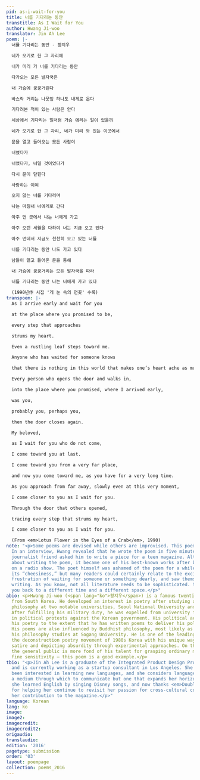 ```yaml
---
pid: as-i-wait-for-you
title: 너를 기다리는 동안
transtitle: As I Wait for You
author: Hwang Ji-woo
translator: Jin Ah Lee
poem: |-
  너를 기다리는 동안 - 황지우

  네가 오기로 한 그 자리에

  내가 미리 가 너를 기다리는 동안

  다가오는 모든 발자국은

  내 가슴에 쿵쿵거린다

  바스락 거리는 나뭇잎 하나도 내게로 온다

  기다려본 적이 있는 사람은 안다

  세상에서 기다리는 일처럼 가슴 에리는 일이 있을까

  네가 오기로 한 그 자리, 네가 미리 와 있는 이곳에서

  문을 열고 들어오는 모든 사람이

  너였다가

  너였다가, 너일 것이었다가

  다시 문이 닫힌다

  사랑하는 이여

  오지 않는 너를 기다리며

  나는 마침내 너에게로 간다

  아주 먼 곳에서 나는 너에게 가고

  아주 오랜 세월을 다하여 너는 지금 오고 있다

  아주 먼데서 지금도 천천히 오고 있는 너를

  너를 기다리는 동안 나도 가고 있다

  남들이 열고 들어온 문을 통해

  내 가슴에 쿵쿵거리는 모든 발자국을 따라

  너를 기다리는 동안 나는 너에게 가고 있다

  (1990년作 시집 '게 눈 속의 연꽃' 수록)
transpoem: |-
  As I arrive early and wait for you

  at the place where you promised to be,

  every step that approaches

  strums my heart.

  Even a rustling leaf steps toward me.

  Anyone who has waited for someone knows

  that there is nothing in this world that makes one’s heart ache as much.

  Every person who opens the door and walks in,

  into the place where you promised, where I arrived early,

  was you,

  probably you, perhaps you,

  then the door closes again.

  My beloved,

  as I wait for you who do not come,

  I come toward you at last.

  I come toward you from a very far place,

  and now you come toward me, as you have for a very long time.

  As you approach from far away, slowly even at this very moment,

  I come closer to you as I wait for you.

  Through the door that others opened,

  tracing every step that strums my heart,

  I come closer to you as I wait for you.

  (From <em>Lotus Flower in the Eyes of a Crab</em>, 1990)
note: "<p>Some poems are devised while others are improvised. This poem is the latter.
  In an interview, Hwang revealed that he wrote the poem in five minutes when his
  journalist friend asked him to write a piece for a teen magazine. Although he forgot
  about writing the poem, it became one of his best-known works after being recited
  on a radio show. The poet himself was ashamed of the poem for a while because of
  its “cheesiness,” but many readers could certainly relate to the excitement and
  frustration of waiting for someone or something dearly, and saw themselves in his
  writing. As you know, not all literature needs to be sophisticated. Some just brings
  you back to a different time and a different space.</p>"
abio: <p>Hwang Ji-woo (<span lang="ko">황지우</span>) is a famous twentieth-century poet
  from South Korea. He developed an interest in poetry after studying aesthetics and
  philosophy at two notable universities, Seoul National University and Sogang University.
  After fulfilling his military duty, he was expelled from university for participating
  in political protests against the Korean government. His political activism influenced
  his poetry to the extent that he has written poems to deliver his political message.
  His poems are also influenced by Buddhist philosophy, most likely as a result of
  his philosophy studies at Sogang University. He is one of the leading figures of
  the deconstruction poetry movement of 1980s Korea with his unique way of utilizing
  satire and depicting absurdity through experimental approaches. On the other hand,
  the general public is more fond of his talent for grasping ordinary moments with
  fine sensitivity — this poem is a good example.</p>
tbio: "<p>Jin Ah Lee is a graduate of the Integrated Product Design Program at Penn
  and is currently working as a startup consultant in Los Angeles. She has always
  been interested in learning new languages, and she considers language not only as
  a medium through which to communicate but one that expands her horizons. As a child,
  she learned English by singing Disney songs, and now thanks <em>DoubleSpeak</em>
  for helping her continue to revisit her passion for cross-cultural connection through
  her contribution to the magazine.</p>"
language: Korean
lang: ko
image:
image2:
imagecredit:
imagecredit2:
origaudio:
translaudio:
edition: '2016'
pagetype: submission
order: '03'
layout: poempage
collection: poems_2016
---
```

